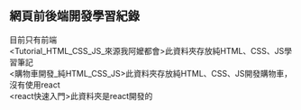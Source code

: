 ## 網頁前後端開發學習紀錄
目前只有前端 <br>
<Tutorial_HTML_CSS_JS_來源我阿嬤都會>此資料夾存放純HTML、CSS、JS學習筆記 <br>
<購物車開發_純HTML_CSS_JS>此資料夾存放純HTML、CSS、JS開發購物車，沒有使用react <br>
<react快速入門>此資料夾是react開發的
